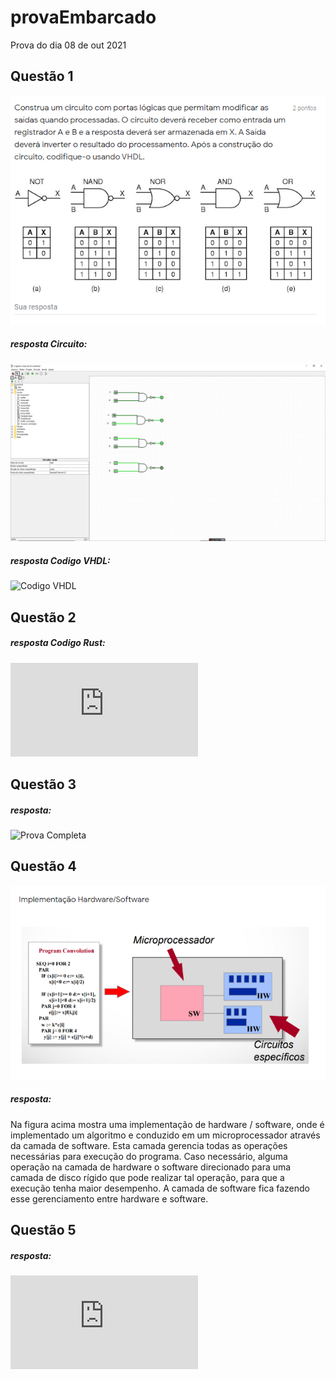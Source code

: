 # provaEmbarcado
Prova do dia 08 de out 2021
## Questão 1
![imagem daPrimeira questão](https://github.com/AnaCristina1972/provaEmbarcado/blob/main/imagemQuesta1.png)
##### resposta Circuito:
![imagem da resporta](https://github.com/AnaCristina1972/provaEmbarcado/blob/main/imagemDoCircuito_Questao1.png)
##### resposta Codigo VHDL:
![ Codigo VHDL](https://github.com/AnaCristina1972/provaEmbarcado/blob/main/questao1.vhd)

## Questão 2
##### resposta Codigo Rust:
![ Codigo Rust](https://github.com/AnaCristina1972/provaEmbarcado/blob/main/questao2.rs)

## Questão 3
##### resposta:
![ Prova Completa](https://docs.google.com/forms/d/e/1FAIpQLSeJK1tbLZ7PM8Vygy8gRAl1evygYo8ZxHEBtxXub-5-ICCphQ/viewform?pli=1)
## Questão 4
![imagem da questão 4](https://github.com/AnaCristina1972/provaEmbarcado/blob/main/imagem4.png)
##### resposta:
Na figura acima mostra uma implementação de hardware / software, onde é implementado um algoritmo e conduzido em um microprocessador através da camada de software. Esta camada gerencia todas as operações necessárias para execução do programa. Caso necessário, alguma operação na camada de hardware o software direcionado para uma camada de disco rígido que pode realizar tal operação, para que a execução tenha maior desempenho. A camada de software fica fazendo esse gerenciamento entre hardware e software.

## Questão 5
##### resposta:
![ Codigo C](https://github.com/AnaCristina1972/provaEmbarcado/blob/main/questao5.c)










